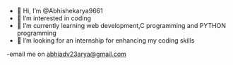 - 👋 Hi, I’m @Abhishekarya9661
- 👀 I’m interested in coding 
- 🌱 I’m currently learning web development,C programming and PYTHON programming
- 💞️ I’m looking for an internship for enhancing my coding skills 

-email me on abhiadv23arya@gmail.com

<!---
Abhishekarya9661/Abhishekarya9661 is a ✨ special ✨ repository because its `README.md` (this file) appears on your GitHub profile.
You can click the Preview link to take a look at your changes.
--->
